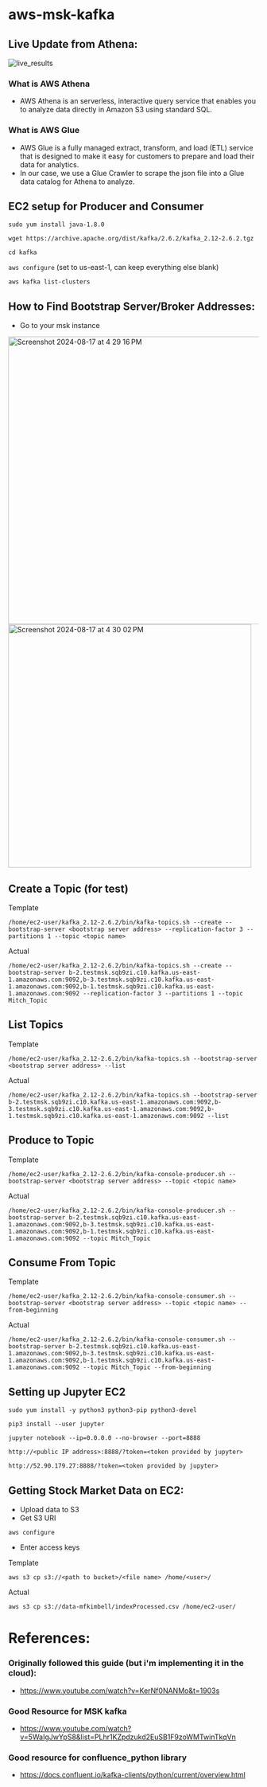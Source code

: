# aws-msk-kafka

Live Update from Athena:
-----
![live_results](https://github.com/user-attachments/assets/c8221f8e-f68a-4b0e-a1f2-20e2518f2ff3)

### What is AWS Athena
* AWS Athena is an serverless, interactive query service that enables you to analyze data directly in Amazon S3 using standard SQL.

### What is AWS Glue
* AWS Glue is a fully managed extract, transform, and load (ETL) service that is designed to make it easy for customers to prepare and load their data for analytics.
* In our case, we use a Glue Crawler to scrape the json file into a Glue data catalog for Athena to analyze.
  
EC2 setup for Producer and Consumer
-----------------------------------------------------------------------
`sudo yum install java-1.8.0`

`wget https://archive.apache.org/dist/kafka/2.6.2/kafka_2.12-2.6.2.tgz`

`cd kafka`

`aws configure` (set to us-east-1, can keep everything else blank)

`aws kafka list-clusters`

How to Find Bootstrap Server/Broker Addresses:
-----
* Go to your msk instance
<img width="578" alt="Screenshot 2024-08-17 at 4 29 16 PM" src="https://github.com/user-attachments/assets/87458d29-3376-4e27-8043-bf459d30258a">
<img width="489" alt="Screenshot 2024-08-17 at 4 30 02 PM" src="https://github.com/user-attachments/assets/73e64142-b438-4a07-a875-4668b8c29889">



Create a Topic (for test)
----------------------
Template
```
/home/ec2-user/kafka_2.12-2.6.2/bin/kafka-topics.sh --create --bootstrap-server <bootstrap server address> --replication-factor 3 --partitions 1 --topic <topic name>
```
Actual
```
/home/ec2-user/kafka_2.12-2.6.2/bin/kafka-topics.sh --create --bootstrap-server b-2.testmsk.sqb9zi.c10.kafka.us-east-1.amazonaws.com:9092,b-3.testmsk.sqb9zi.c10.kafka.us-east-1.amazonaws.com:9092,b-1.testmsk.sqb9zi.c10.kafka.us-east-1.amazonaws.com:9092 --replication-factor 3 --partitions 1 --topic Mitch_Topic
```

List Topics
--------------------
Template
```
/home/ec2-user/kafka_2.12-2.6.2/bin/kafka-topics.sh --bootstrap-server <bootstrap server address> --list
```
Actual
```
/home/ec2-user/kafka_2.12-2.6.2/bin/kafka-topics.sh --bootstrap-server b-2.testmsk.sqb9zi.c10.kafka.us-east-1.amazonaws.com:9092,b-3.testmsk.sqb9zi.c10.kafka.us-east-1.amazonaws.com:9092,b-1.testmsk.sqb9zi.c10.kafka.us-east-1.amazonaws.com:9092 --list
```

Produce to Topic
----------------
Template
```
/home/ec2-user/kafka_2.12-2.6.2/bin/kafka-console-producer.sh --bootstrap-server <bootstrap server address> --topic <topic name>
```
Actual
```
/home/ec2-user/kafka_2.12-2.6.2/bin/kafka-console-producer.sh --bootstrap-server b-2.testmsk.sqb9zi.c10.kafka.us-east-1.amazonaws.com:9092,b-3.testmsk.sqb9zi.c10.kafka.us-east-1.amazonaws.com:9092,b-1.testmsk.sqb9zi.c10.kafka.us-east-1.amazonaws.com:9092 --topic Mitch_Topic
```

Consume From Topic
------
Template
```
/home/ec2-user/kafka_2.12-2.6.2/bin/kafka-console-consumer.sh --bootstrap-server <bootstrap server address> --topic <topic name> --from-beginning
```
Actual
```
/home/ec2-user/kafka_2.12-2.6.2/bin/kafka-console-consumer.sh --bootstrap-server b-2.testmsk.sqb9zi.c10.kafka.us-east-1.amazonaws.com:9092,b-3.testmsk.sqb9zi.c10.kafka.us-east-1.amazonaws.com:9092,b-1.testmsk.sqb9zi.c10.kafka.us-east-1.amazonaws.com:9092 --topic Mitch_Topic --from-beginning
```

Setting up Jupyter EC2
------
```
sudo yum install -y python3 python3-pip python3-devel
```
```
pip3 install --user jupyter
```
```
jupyter notebook --ip=0.0.0.0 --no-browser --port=8888
```
```
http://<public IP address>:8888/?token=<token provided by jupyter>
```
```
http://52.90.179.27:8888/?token=<token provided by jupyter>
```
Getting Stock Market Data on EC2:
------
* Upload data to S3
* Get S3 URI
```
aws configure
```
* Enter access keys
  
Template
```
aws s3 cp s3://<path to bucket>/<file name> /home/<user>/
```
Actual
```
aws s3 cp s3://data-mfkimbell/indexProcessed.csv /home/ec2-user/
```




# References:

### Originally followed this guide (but i'm implementing it in the cloud):

* https://www.youtube.com/watch?v=KerNf0NANMo&t=1903s
  
### Good Resource for MSK kafka

* https://www.youtube.com/watch?v=5WaIgJwYpS8&list=PLhr1KZpdzukd2EuSB1F9zoWMTwinTkqVn
  
### Good resource for confluence_python library

* https://docs.confluent.io/kafka-clients/python/current/overview.html
